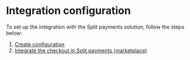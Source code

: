 # Integration configuration

To set up the integration with the Split payments solution, follow the steps below:

   1. [Create configuration](/developers/en/docs/split-payment/integration-configuration/create-configuration)
   2. [Integrate the checkout in Split payments (marketplace)](/developers/en/docs/split-payment/integration-configuration/integrate-marketplace)